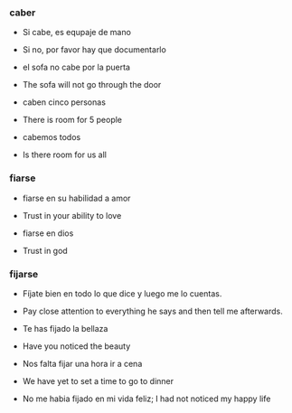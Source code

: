 
### caber

 * Si cabe, es equpaje de mano
 * Si no, por favor hay que documentarlo

 * el sofa no cabe por la puerta
 * The sofa will not go through the door

 * caben cinco personas
 * There is room for 5 people

 * cabemos todos
 * Is there room for us all

### fiarse

 * fiarse en su habilidad a amor
 * Trust in your ability to love

 * fiarse en dios
 * Trust in god

### fijarse

 * Fíjate bien en todo lo que dice y luego me lo cuentas.
 * Pay close attention to everything he says and then tell me afterwards.

 * Te has fijado la bellaza
 * Have you noticed the beauty

 * Nos falta fijar una hora ir a cena
 * We have yet to set a time to go to dinner

 * No me habia fijado en mi vida feliz;  I had not noticed my happy life

